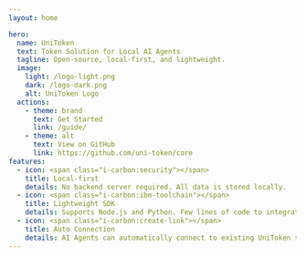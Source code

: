```yaml
---
layout: home

hero:
  name: UniToken
  text: Token Solution for Local AI Agents
  tagline: Open-source, local-first, and lightweight.
  image:
    light: /logo-light.png
    dark: /logo-dark.png
    alt: UniToken Logo
  actions:
    - theme: brand
      text: Get Started
      link: /guide/
    - theme: alt
      text: View on GitHub
      link: https://github.com/uni-token/core
features:
  - icon: <span class="i-carbon:security"></span>
    title: Local-first
    details: No backend server required. All data is stored locally.
  - icon: <span class="i-carbon:ibm-toolchain"></span>
    title: Lightweight SDK
    details: Supports Node.js and Python. Few lines of code to integrate.
  - icon: <span class="i-carbon:create-link"></span>
    title: Auto Connection
    details: AI Agents can automatically connect to existing UniToken service.
---
```


